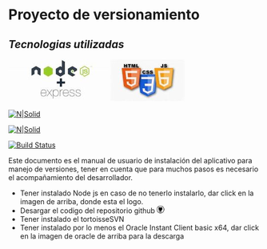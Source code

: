 # Proyecto de versionamiento
## _Tecnologias utilizadas_

[![N|Solid](https://github.com/luisml03/proyecto_ada_tor/blob/main/assets/node.jpg)](https://nodejs.org/dist/v18.17.1/node-v18.17.1-x64.msi)    [![N|Solid](https://github.com/luisml03/proyecto_ada_tor/blob/main/assets/html.jpg)](https://nodejs.org/en/download)



[![N|Solid](https://tse1.mm.bing.net/th?id=OIP.zt9sC86iS-83W2LfmHIZMwHaHa&pid=Api&P=0&h=180)](https://nodejs.org/en/download)

[![N|Solid](https://tse3.mm.bing.net/th?id=OIP.jdQ0-zCqys8HUsVr1-EE6AHaEK&pid=Api&P=0&h=180)](https://download.oracle.com/otn_software/nt/instantclient/2110000/instantclient-basic-windows.x64-21.10.0.0.0dbru.zip)

[![Build Status](https://travis-ci.org/joemccann/dillinger.svg?branch=master)](https://travis-ci.org/joemccann/dillinger)

Este documento es el manual de usuario de instalación del aplicativo para manejo de versiones, tener en cuenta que para muchos pasos es necesario el acompañamiento del desarrollador.


- Tener instalado Node js en caso de no tenerlo instalarlo, dar click en la imagen de arriba, donde esta el logo.
- Desargar el codigo del repositorio github [![N|Solid](https://github.com/luisml03/proyecto_ada_tor/blob/main/assets/github.jpg)](https://github.com/luisml03/proyecto_ada_tor)
- Tener instalado el tortoisseSVN
- Tener instalado por lo menos el Oracle Instant Client basic x64, dar click en la imagen de oracle de arriba para la descarga
